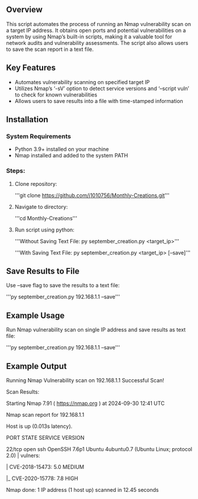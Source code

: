 ## Overview
This script automates the process of running an Nmap vulnerability scan on a target IP address. It obtains open ports and potential vulnerabilities on a system by using Nmap’s built-in scripts, making it a valuable tool for network audits and vulnerability assessments. The script also allows users to save the scan report in a text file.

## Key Features
- Automates vulnerability scanning on specified target IP
- Utilizes Nmap’s ‘-sV’ option to detect service versions and ‘–script vuln’ to check for known vulnerabilities
- Allows users to save results into a file with time-stamped information

## Installation

### System Requirements
- Python 3.9+ installed on your machine
- Nmap installed and added to the system PATH

### Steps:
1. Clone repository:

    '''git clone https://github.com/j1010756/Monthly-Creations.git'''

2. Navigate to directory:

    '''cd Monthly-Creations'''


3. Run script using python:
   
    '''Without Saving Text File: py september_creation.py <target_ip>'''
   
    '''With Saving Text File: py september_creation.py <target_ip> [–save]'''

## Save Results to File
Use –save flag to save the results to a text file:

'''py september_creation.py 192.168.1.1 –save'''

## Example Usage
Run Nmap vulnerability scan on single IP address and save results as text file:

'''py september_creation.py 192.168.1.1 –save'''
 
## Example Output
Running Nmap Vulnerability scan on 192.168.1.1
Successful Scan! 

Scan Results: 

Starting Nmap 7.91 ( https://nmap.org ) at 2024-09-30 12:41 UTC 

Nmap scan report for 192.168.1.1 

Host is up (0.013s latency).

PORT STATE SERVICE VERSION

22/tcp open     ssh            OpenSSH 7.6p1 Ubuntu 4ubuntu0.7 (Ubuntu Linux; protocol 2.0) | vulners: 

| CVE-2018-15473: 5.0 MEDIUM 

|_ CVE-2020-15778: 7.8 HIGH 

Nmap done: 1 IP address (1 host up) scanned in 12.45 seconds
